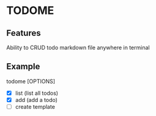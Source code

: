 # TODOME

## Features
Ability to CRUD todo markdown file anywhere in terminal

## Example
todome [OPTIONS]
- [x] list (list all todos)
- [x] add (add a todo)
- [ ] create template
